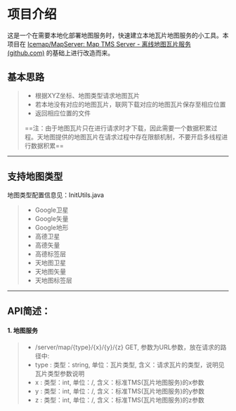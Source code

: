 # 项目介绍

这是一个在需要本地化部署地图服务时，快速建立本地瓦片地图服务的小工具。本项目在 [Icemap/MapServer: Map TMS Server - 离线地图瓦片服务 (github.com)](https://github.com/Icemap/MapServer) 的基础上进行改造而来。

## 基本思路
> - 根据XYZ坐标、地图类型请求地图瓦片
> - 若本地没有对应的地图瓦片，联网下载对应的地图瓦片保存至相应位置
> - 返回相应位置的文件
> 
> ==注：由于地图瓦片只在进行请求时才下载，因此需要一个数据积累过程。天地图提供的地图瓦片在请求过程中存在限额机制，不要开启多线程进行数据积累==

--------

## 支持地图类型

地图类型配置信息见：InitUtils.java

> - Google卫星
> - Google矢量
> - Google地形
> - 高德卫星
> - 高德矢量
> - 高德标签层
> - 天地图卫星
> - 天地图矢量
> - 天地图标签层

--------

## API简述：

#### 1. 地图服务
> - /server/map/{type}/{x}/{y}/{z} GET, 参数为URL参数，放在请求的路径中:
> - type : 类型：string, 单位：瓦片类型, 含义：请求瓦片的类型，说明见瓦片类型参数说明
> - x : 类型：int, 单位：/, 含义：标准TMS(瓦片地图服务)的x参数
> - y : 类型：int, 单位：/, 含义：标准TMS(瓦片地图服务)的y参数
> - z : 类型：int, 单位：/, 含义：标准TMS(瓦片地图服务)的z参数
